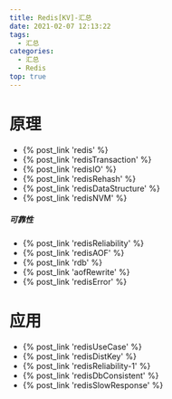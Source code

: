 ```yaml
---
title: Redis[KV]-汇总
date: 2021-02-07 12:13:22
tags:
  - 汇总
categories:
  - 汇总  
  - Redis
top: true    
---
```


<p></p>
<!-- more -->


# 原理
+ {%  post_link  'redis'  %}
+ {%  post_link  'redisTransaction'  %}
+ {%  post_link  'redisIO'  %}
+ {%  post_link  'redisRehash'  %}
+ {%  post_link  'redisDataStructure'  %}
+ {%  post_link  'redisNVM'  %}

##### 可靠性
+ {%  post_link  'redisReliability'  %}
+ {%  post_link  'redisAOF'  %}
+ {%  post_link  'rdb'  %}
+ {%  post_link  'aofRewrite'  %}
+ {%  post_link  'redisError'  %}

# 应用
+ {%  post_link  'redisUseCase'  %}
+ {%  post_link  'redisDistKey'  %}
+ {%  post_link  'redisReliability-1'  %}
+ {%  post_link  'redisDbConsistent'  %}
+ {% post_link 'redisSlowResponse' %} 

    
  

